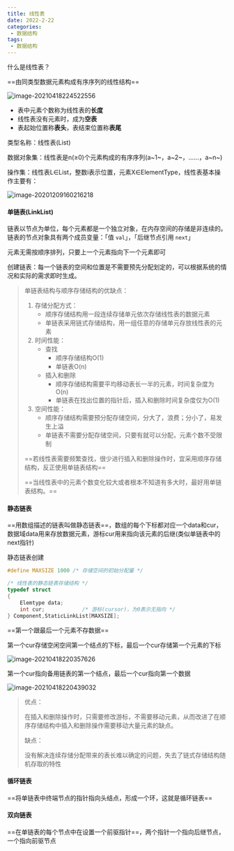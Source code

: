 ```yaml
---
title: 线性表
date: 2022-2-22
categories:
 - 数据结构
tags:
 - 数据结构
---
```


什么是线性表？

==由同类型数据元素构成有序序列的线性结构==

![image-20210418224522556](https://www.coderdu.tech/image/image-20210418224522556.png)

   -   表中元素个数称为线性表的**长度**
   -   线性表没有元素时，成为**空表**
   -   表起始位置称**表头**，表结束位置称**表尾**

类型名称：线性表(List)

数据对象集：线性表是n(≥0)个元素构成的有序序列(a~1~，a~2~，......，a~n~)

操作集：线性表L∈List，整数i表示位置，元素X∈ElementType，线性表基本操作主要有：

   ![image-20201209160216218](https://www.coderdu.tech/image/image-20201209160216218.png)

#### 单链表(LinkList)

链表以节点为单位，每个元素都是一个独立对象，在内存空间的存储是非连续的。链表的节点对象具有两个成员变量：「值 `val`」，「后继节点引用 `next`」

元素无需按顺序排列，只要上一个元素指向下一个元素即可

创建链表：每一个链表的空间和位置是不需要预先分配划定的，可以根据系统的情况和实际的需求即时生成。

>   单链表结构与顺序存储结构的优缺点：
>
>   1.  存储分配方式：
>       -   顺序存储结构用一段连续存储单元依次存储线性表的数据元素
>       -   单链表采用链式存储结构，用一组任意的存储单元存放线性表的元素
>   2.  时间性能：
>       -   查找
>           -   顺序存储结构O(1)
>           -   单链表O(n)
>       -   插入和删除
>           -   顺序存储结构需要平均移动表长一半的元素，时间复杂度为O(n)
>           -   单链表在找出位置的指针后，插入和删除时间复杂度仅为O(1)
>   3.  空间性能：
>       -   顺序存储结构需要预分配存储空间，分大了，浪费；分小了，易发生上溢
>       -   单链表不需要分配存储空间，只要有就可以分配，元素个数不受限制
>
>   ==若线性表需要频繁查找，很少进行插入和删除操作时，宜采用顺序存储结构，反正使用单链表结构==
>
>   ==当线性表中的元素个数变化较大或者根本不知道有多大时，最好用单链表结构。==

#### 静态链表

==用数组描述的链表叫做静态链表==，数组的每个下标都对应一个data和cur，数据域data用来存放数据元素，游标cur用来指向该元素的后继(类似单链表中的next指针)

静态链表创建

```c
#define MAXSIZE 1000 /* 存储空间的初始分配量 */

/* 线性表的静态链表存储结构 */
typedef struct
{
    Elemtype data;
    int cur;			/* 游标(cursor)，为0表示无指向 */
} Component,StaticLinkList[MAXSIZE];
```

==第一个跟最后一个元素不存数据==

第一个cur存储空闲空间第一个结点的下标，最后一个cur存储第一个元素的下标

![image-20210418220357626](https://www.coderdu.tech/image/image-20210418220357626.png)

第一个cur指向备用链表的第一个结点，最后一个cur指向第一个数据

![image-20210418220439032](https://www.coderdu.tech/image/image-20210418220439032.png)

>   优点：
>
>   ​	在插入和删除操作时，只需要修改游标，不需要移动元素，从而改进了在顺序存储结构中插入和删除操作需要移动大量元素的缺点。
>
>   缺点：
>
>   ​	没有解决连续存储分配带来的表长难以确定的问题，失去了链式存储结构随机存取的特性

#### 循环链表

==将单链表中终端节点的指针指向头结点，形成一个环，这就是循环链表==

#### 双向链表

==在单链表的每个节点中在设置一个前驱指针==，两个指针一个指向后继节点，一个指向前驱节点
